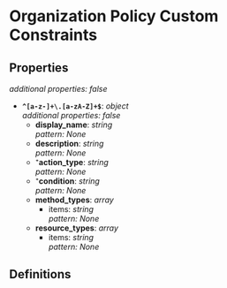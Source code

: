# Organization Policy Custom Constraints

<!-- markdownlint-disable MD036 -->

## Properties

*additional properties: false*

- **`^[a-z-]+\.[a-zA-Z]+$`**: *object*
  <br>*additional properties: false*
  - **display_name**: *string*
    <br>*pattern: None*
  - **description**: *string*
    <br>*pattern: None*
  - ⁺**action_type**: *string*
    <br>*pattern: None*
  - ⁺**condition**: *string*
    <br>*pattern: None*
  - **method_types**: *array*
    - items: *string*
      <br>*pattern: None*
  - **resource_types**: *array*
    - items: *string*
      <br>*pattern: None*

## Definitions


